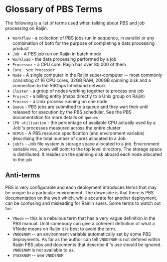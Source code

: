 # Glossary of PBS Terms

The following is a list of terms used when talking about PBS and job processing on Raijin.

* ``Workflow`` - a collection of PBS jobs run in sequence, in parallel or any combination of both for the purpose of completing 
a data processing product
* ``Job`` - A PBS job run on Raijin in batch mode
* ``Workload`` - the data processing performed by a job
* ``Processor`` - a CPU core. Raijin has over 80,000 of them
* ``Core`` - see ``Processor``
* ``Node`` - A single computer in the Raijin super-computer -- most commonly consisting of 
16 CPU cores, 32GB RAM, 200GB spinning disk and a connection to the 56Gbps Infiniband network
* ``Cluster`` - a group of nodes working together to process one job
* ``Project`` - a billing entity (maps directly to a Unix group on Raijin)
* ``Process`` - a Unix process running on one node
* ``Queue`` - PBS jobs are submitted to a queue and they wait their until released for execution by the PBS scheduler. See the 
PBS documentation for more details on ``queues``
* ``CPU utilisation`` - the percentage of available CPU actually used by a Job''s processes measured across the entire cluster
* ``NCPUS`` - A PBS resource specification (and environment variable) describing the total number of cores allocated to a Job
* ``jobfs`` - Job file system is storage space allocated to a job. Environment variable ``PBS_JOBFS`` will point to the top
level directory. The storage space is distributed. It resides on the spinning disk aboard each node allocated to the job

## Anti-terms

PBS is very configurable and each deployment introduces terms that may be unique to a particular environment. The downside is
that there is PBS documentation on the web which, while accurate for another deployment, can be confusing and misleading for Rainin 
suers. Some terms to watch out for:

* ``VNode`` -- this is a nebulous term that has a very vague definition in the PBS manual. Until somebody can give a coherent 
definition of what a VNode means on Raijin it is best to avoid the term. 
* ``VNODENUM`` -- an environment variable automatically set by some PBS deployments. As far as the author can tell ``VNODENUM`` is
not defined within Raijin PBS jobs and documents that describe it''s use should be ignored. ``VNODENUM`` is not available to us.
* ``VTASKNUM`` -- see ``VNODENUM``
